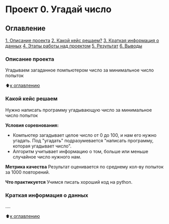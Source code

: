 # Проект 0. Угадай число

## Оглавление
[1. Описание проекта](___)
[2. Какой кейс решаем?](___)
[3. Краткая информация о данных](___)
[4. Этапы работы над проектом](___)
[5. Результат](___)
[6. Выводы](___)

### Описание проекта
Угадываем загаданное помпьютером число за минимальное число попыток

:arrow_up:[к оглавлению](___)


### Какой кейс решаем
Нужно написать программу угадывающую число за минимальное число попыток

**Условия соревнования:**
- Компьютер загадывает целое число от 0 до 100, и нам его нужно угадать. Под "угадать" подразумевается "написать программу, которая угадывает число".
- Алгоритм учитывает информацию о том, больше или меньше случайное число нужного нам.

**Метрика качества**
Результат оценивается по среднему кол-ву попыток за 1000 повторений.

**Что практикуется**
Учимся писать хороший код на python.


### Краткая информация о данных
....

:arrow_up:[к оглавлению](___)